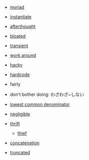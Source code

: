 - [myriad](https://www.oxfordlearnersdictionaries.com/definition/english/myriad_1)

- [instantiate](https://dictionary.cambridge.org/ja/dictionary/english/instantiate)

- [afterthought](https://dictionary.cambridge.org/ja/dictionary/english/afterthought)

- [bloated](https://dictionary.cambridge.org/ja/dictionary/english/bloated)

- [transient](https://dictionary.cambridge.org/ja/dictionary/english/transient)

- [work around](https://dictionary.cambridge.org/ja/dictionary/english/work-around)

- [hacky](https://dictionary.cambridge.org/ja/dictionary/english/hacky)

- [hardcode](https://dictionary.cambridge.org/ja/dictionary/english/hardcode)

- fairly

- don't bother doing: わざわざ~しない

- [lowest common denominator](https://dictionary.cambridge.org/dictionary/english/lowest-common-denominator)

- [negligible](https://dictionary.cambridge.org/dictionary/english/negligible)

- [thrift](https://dictionary.cambridge.org/dictionary/english/thrift)
    - [thief](https://dictionary.cambridge.org/dictionary/english/thief)

- [concatenation](https://dictionary.cambridge.org/ja/dictionary/english/concatenation)

- [truncated](https://dictionary.cambridge.org/ja/dictionary/english/truncated)



